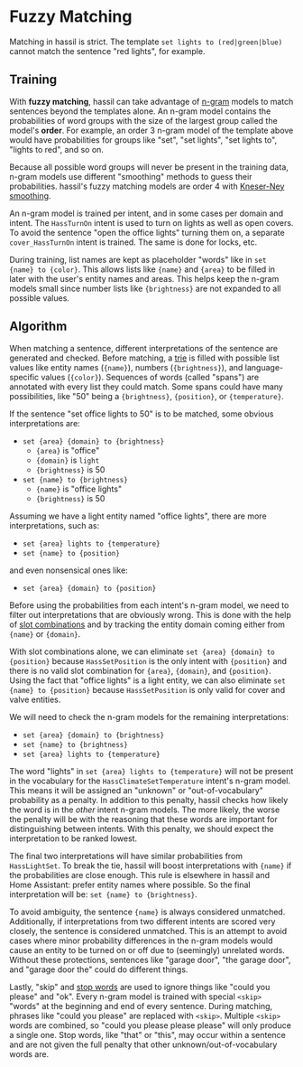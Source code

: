 # Fuzzy Matching

Matching in hassil is strict. The template `set lights to (red|green|blue)` cannot match the sentence "red lights", for example.

## Training

With **fuzzy matching**, hassil can take advantage of [n-gram][] models to match sentences beyond the templates alone. An n-gram model contains the probabilities of word groups with the size of the largest group called the model's **order**. For example, an order 3 n-gram model of the template above would have probabilities for groups like "set", "set lights", "set lights to", "lights to red", and so on.

Because all possible word groups will never be present in the training data, n-gram models use different "smoothing" methods to guess their probabilities. hassil's fuzzy matching models are order 4 with [Kneser-Ney smoothing][kneser-ney].

An n-gram model is trained per intent, and in some cases per domain and intent. The `HassTurnOn` intent is used to turn on lights as well as open covers. To avoid the sentence "open the office lights" turning them on, a separate `cover_HassTurnOn` intent is trained. The same is done for locks, etc.

During training, list names are kept as placeholder "words" like in `set {name} to {color}`. This allows lists like `{name}` and `{area}` to be filled in later with the user's entity names and areas. This helps keep the n-gram models small since number lists like `{brightness}` are not expanded to all possible values.

## Algorithm

When matching a sentence, different interpretations of the sentence are generated and checked. Before matching, a [trie][] is filled with possible list values like entity names (`{name}`), numbers (`{brightness}`), and language-specific values (`{color}`). Sequences of words (called "spans") are annotated with every list they could match. Some spans could have many possibilities, like "50" being a `{brightness}`, `{position}`, or `{temperature}`.

If the sentence "set office lights to 50" is to be matched, some obvious interpretations are:

* `set {area} {domain} to {brightness}`
    * `{area}` is "office"
    * `{domain}` is `light`
    * `{brightness}` is 50
* `set {name} to {brightness}`
    * `{name}` is "office lights"
    * `{brightness}` is 50
    
Assuming we have a light entity named "office lights", there are more interpretations, such as:

* `set {area} lights to {temperature}`
* `set {name} to {position}`

and even nonsensical ones like:

* `set {area} {domain} to {position}`

Before using the probabilities from each intent's n-gram model, we need to filter out interpretations that are obviously wrong. This is done with the help of [slot combinations][] and by tracking the entity domain coming either from `{name}` or `{domain}`.

With slot combinations alone, we can eliminate `set {area} {domain} to {position}` because `HassSetPosition` is the only intent with `{position}` and there is no valid slot combination for `{area}`, `{domain}`, and `{position}`. Using the fact that "office lights" is a light entity, we can also eliminate `set {name} to {position}` because `HassSetPosition` is only valid for cover and valve entities.

We will need to check the n-gram models for the remaining interpretations:

* `set {area} {domain} to {brightness}`
* `set {name} to {brightness}`
* `set {area} lights to {temperature}`

The word "lights" in `set {area} lights to {temperature}` will not be present in the vocabulary for the `HassClimateSetTemperature` intent's n-gram model. This means it will be assigned an "unknown" or "out-of-vocabulary" probability as a penalty. In addition to this penalty, hassil checks how likely the word is in the *other* intent n-gram models. The more likely, the worse the penalty will be with the reasoning that these words are important for distinguishing between intents. With this penalty, we should expect the interpretation to be ranked lowest. 

The final two interpretations will have similar probabilities from `HassLightSet`. To break the tie, hassil will boost interpretations with `{name}` if the probabilities are close enough. This rule is elsewhere in hassil and Home Assistant: prefer entity names where possible. So the final interpretation will be: `set {name} to {brightness}`.

To avoid ambiguity, the sentence `{name}` is always considered unmatched. Additionally, if interpretations from two different intents are scored very closely, the sentence is considered unmatched. This is an attempt to avoid cases where minor probability differences in the n-gram models would cause an entity to be turned on or off due to (seemingly) unrelated words. Without these protections, sentences like "garage door", "the garage door", and "garage door the" could do different things.

Lastly, "skip" and [stop words][] are used to ignore things like "could you please" and "ok". Every n-gram model is trained with special `<skip>` "words" at the beginning and end of every sentence. During matching, phrases like "could you please" are replaced with `<skip>`. Multiple `<skip>` words are combined, so "could you please please please" will only produce a single one. Stop words, like "that" or "this", may occur within a sentence and are not given the full penalty that other unknown/out-of-vocabulary words are.

<!-- Links -->
[n-gram]: https://en.wikipedia.org/wiki/Word_n-gram_language_model
[kneser-ney]: https://en.wikipedia.org/wiki/Kneser%E2%80%93Ney_smoothing
[trie]: https://en.wikipedia.org/wiki/Trie
[slot combinations]: https://github.com/OHF-Voice/intents/blob/main/docs/slot_combinations.md
[stop words]: https://en.wikipedia.org/wiki/Stop_word
